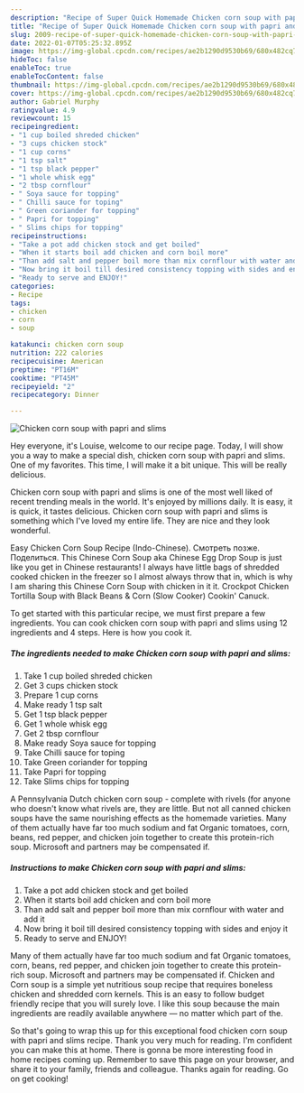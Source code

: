 ```yaml
---
description: "Recipe of Super Quick Homemade Chicken corn soup with papri and slims"
title: "Recipe of Super Quick Homemade Chicken corn soup with papri and slims"
slug: 2009-recipe-of-super-quick-homemade-chicken-corn-soup-with-papri-and-slims
date: 2022-01-07T05:25:32.895Z
image: https://img-global.cpcdn.com/recipes/ae2b1290d9530b69/680x482cq70/chicken-corn-soup-with-papri-and-slims-recipe-main-photo.jpg
hideToc: false
enableToc: true
enableTocContent: false
thumbnail: https://img-global.cpcdn.com/recipes/ae2b1290d9530b69/680x482cq70/chicken-corn-soup-with-papri-and-slims-recipe-main-photo.jpg
cover: https://img-global.cpcdn.com/recipes/ae2b1290d9530b69/680x482cq70/chicken-corn-soup-with-papri-and-slims-recipe-main-photo.jpg
author: Gabriel Murphy
ratingvalue: 4.9
reviewcount: 15
recipeingredient:
- "1 cup boiled shreded chicken"
- "3 cups chicken stock"
- "1 cup corns"
- "1 tsp salt"
- "1 tsp black pepper"
- "1 whole whisk egg"
- "2 tbsp cornflour"
- " Soya sauce for topping"
- " Chilli sauce for toping"
- " Green coriander for topping"
- " Papri for topping"
- " Slims chips for topping"
recipeinstructions:
- "Take a pot add chicken stock and get boiled"
- "When it starts boil add chicken and corn boil more"
- "Than add salt and pepper boil more than mix cornflour with water and add it"
- "Now bring it boil till desired consistency topping with sides and enjoy it"
- "Ready to serve and ENJOY!"
categories:
- Recipe
tags:
- chicken
- corn
- soup

katakunci: chicken corn soup 
nutrition: 222 calories
recipecuisine: American
preptime: "PT16M"
cooktime: "PT45M"
recipeyield: "2"
recipecategory: Dinner

---
```



![Chicken corn soup with papri and slims](https://img-global.cpcdn.com/recipes/ae2b1290d9530b69/680x482cq70/chicken-corn-soup-with-papri-and-slims-recipe-main-photo.jpg)

Hey everyone, it's Louise, welcome to our recipe page. Today, I will show you a way to make a special dish, chicken corn soup with papri and slims. One of my favorites. This time, I will make it a bit unique. This will be really delicious.

Chicken corn soup with papri and slims is one of the most well liked of recent trending meals in the world. It's enjoyed by millions daily. It is easy, it is quick, it tastes delicious. Chicken corn soup with papri and slims is something which I've loved my entire life. They are nice and they look wonderful.

Easy Chicken Corn Soup Recipe (Indo-Chinese). Смотреть позже. Поделиться. This Chinese Corn Soup aka Chinese Egg Drop Soup is just like you get in Chinese restaurants! I always have little bags of shredded cooked chicken in the freezer so I almost always throw that in, which is why I am sharing this Chinese Corn Soup with chicken in it it. Crockpot Chicken Tortilla Soup with Black Beans & Corn (Slow Cooker) Cookin&#39; Canuck.


To get started with this particular recipe, we must first prepare a few ingredients. You can cook chicken corn soup with papri and slims using 12 ingredients and 4 steps. Here is how you cook it.

<!--inarticleads1-->

##### The ingredients needed to make Chicken corn soup with papri and slims:

1. Take 1 cup boiled shreded chicken
1. Get 3 cups chicken stock
1. Prepare 1 cup corns
1. Make ready 1 tsp salt
1. Get 1 tsp black pepper
1. Get 1 whole whisk egg
1. Get 2 tbsp cornflour
1. Make ready  Soya sauce for topping
1. Take  Chilli sauce for toping
1. Take  Green coriander for topping
1. Take  Papri for topping
1. Take  Slims chips for topping


A Pennsylvania Dutch chicken corn soup - complete with rivels (for anyone who doesn&#39;t know what rivels are, they are little. But not all canned chicken soups have the same nourishing effects as the homemade varieties. Many of them actually have far too much sodium and fat Organic tomatoes, corn, beans, red pepper, and chicken join together to create this protein-rich soup. Microsoft and partners may be compensated if. 

<!--inarticleads2-->

##### Instructions to make Chicken corn soup with papri and slims:

1. Take a pot add chicken stock and get boiled
1. When it starts boil add chicken and corn boil more
1. Than add salt and pepper boil more than mix cornflour with water and add it
1. Now bring it boil till desired consistency topping with sides and enjoy it
1. Ready to serve and ENJOY!

Many of them actually have far too much sodium and fat Organic tomatoes, corn, beans, red pepper, and chicken join together to create this protein-rich soup. Microsoft and partners may be compensated if. Chicken and Corn soup is a simple yet nutritious soup recipe that requires boneless chicken and shredded corn kernels. This is an easy to follow budget friendly recipe that you will surely love. I like this soup because the main ingredients are readily available anywhere — no matter which part of the. 

So that's going to wrap this up for this exceptional food chicken corn soup with papri and slims recipe. Thank you very much for reading. I'm confident you can make this at home. There is gonna be more interesting food in home recipes coming up. Remember to save this page on your browser, and share it to your family, friends and colleague. Thanks again for reading. Go on get cooking!
